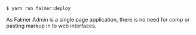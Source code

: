 ```bash
$ yarn run falmer:deploy
```

As Falmer Admin is a single page application, there is no need for comp or pasting markup in to web interfaces.
